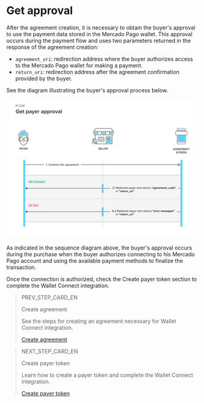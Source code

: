 # Get approval 

After the agreement creation, it is necessary to obtain the buyer's approval to use the payment data stored in the Mercado Pago wallet. This approval occurs during the payment flow and uses two parameters returned in the response of the agreement creation:

* `agreement_uri`: redirection address where the buyer authorizes access to the Mercado Pago wallet for making a payment.
* `return_uri`: redirection address after the agreement confirmation provided by the buyer.

See the diagram illustrating the buyer's approval process below.

![Get approval](/images/wallet-connect/get-payer-approval.en.png)

As indicated in the sequence diagram above, the buyer's approval occurs during the purchase when the buyer authorizes connecting to his Mercado Pago account and using the available payment methods to finalize the transaction.

Once the connection is authorized, check the Create payer token section to complete the Wallet Connect integration.

> PREV_STEP_CARD_EN
>
> Create agreement
>
> See the steps for creating an agreement necessary for Wallet Connect integration.
>
> [Create agreement](/developers/en/docs/wallet-connect/integration-configuration/create-agreement)

> NEXT_STEP_CARD_EN
>
> Create payer token
>
> Learn how to create a payer token and complete the Wallet Connect integration.
>
> [Create payer token](/developers/en/docs/wallet-connect/integration-configuration/create-payer-token)